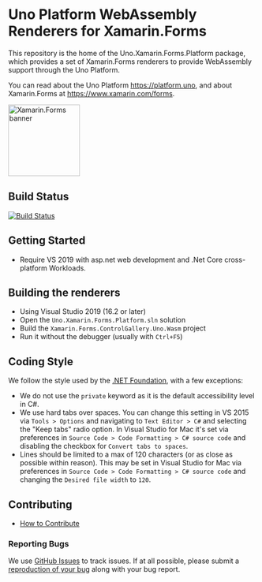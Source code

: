 # Uno Platform WebAssembly Renderers for Xamarin.Forms 

This repository is the home of the Uno.Xamarin.Forms.Platform package, which provides a set of Xamarin.Forms renderers to provide WebAssembly support through the Uno Platform.

You can read about the Uno Platform https://platform.uno, and about Xamarin.Forms at https://www.xamarin.com/forms.

<img src="banner.png" alt="Xamarin.Forms banner" height="145" >

## Build Status ##

[![Build Status](https://uno-platform.visualstudio.com/Uno%20Platform/_apis/build/status/Uno%20Platform/Uno.Xamarin.Forms%20-%20CI?branchName=uno)](https://uno-platform.visualstudio.com/Uno%20Platform/_build/latest?definitionId=12&branchName=uno)


## Getting Started ##

- Require VS 2019 with asp.net web development and .Net Core cross-platform Workloads.


## Building the renderers ##

- Using Visual Studio 2019 (16.2 or later)
- Open the `Uno.Xamarin.Forms.Platform.sln` solution
- Build the `Xamarin.Forms.ControlGallery.Uno.Wasm` project
- Run it without the debugger (usually with `Ctrl+F5`)

## Coding Style ##

We follow the style used by the [.NET Foundation](https://github.com/dotnet/corefx/blob/master/Documentation/coding-guidelines/coding-style.md), with a few exceptions:

- We do not use the `private` keyword as it is the default accessibility level in C#.
- We use hard tabs over spaces. You can change this setting in VS 2015 via `Tools > Options` and navigating to `Text Editor > C#` and selecting the "Keep tabs" radio option. In Visual Studio for Mac it's set via preferences in `Source Code > Code Formatting > C# source code` and disabling the checkbox for `Convert tabs to spaces`.
- Lines should be limited to a max of 120 characters (or as close as possible within reason). This may be set in Visual Studio for Mac via preferences in `Source Code > Code Formatting > C# source code` and changing the `Desired file width` to `120`.

## Contributing ##

- [How to Contribute](https://github.com/xamarin/Xamarin.Forms/blob/master/.github/CONTRIBUTING.md)

### Reporting Bugs ###

We use [GitHub Issues](https://github.com/xamarin/Xamarin.Forms/issues) to track issues. If at all possible, please submit a [reproduction of your bug](https://gist.github.com/jassmith/92405c300e54a01dcc6d) along with your bug report.